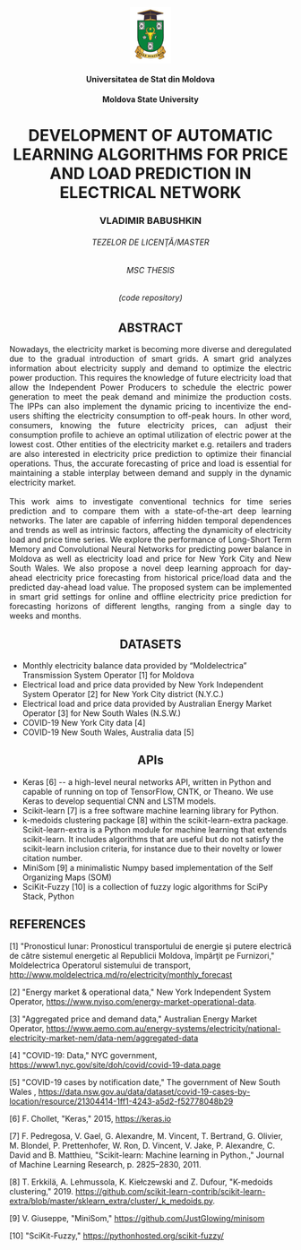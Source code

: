 <p align="center">
<a href="http://usm.md/?lang=en"><img src="https://github.com/babushkinvladimir/mscThesisProject/blob/master/IMG/Logo.png" align="center" height="100"></a>
</p>

<div align="center"> 

#### Universitatea de Stat din Moldova

#### Moldova State University

# DEVELOPMENT OF AUTOMATIC LEARNING ALGORITHMS FOR PRICE AND LOAD PREDICTION IN ELECTRICAL NETWORK


### VLADIMIR BABUSHKIN

###### TEZELOR DE LICENŢĂ/MASTER
###### MSC THESIS

###### (code repository)

## ABSTRACT
</div>
<div align="justify"> 
Nowadays, the electricity market is becoming more diverse and deregulated due to the gradual introduction of smart grids. A smart grid analyzes information about electricity supply and demand to optimize the electric power production. This requires the knowledge of future electricity load that allow the Independent Power Producers to schedule the electric power generation to meet the peak demand and minimize the production costs. The IPPs can also implement the dynamic pricing to incentivize the end-users shifting the electricity consumption to off-peak hours. In other word, consumers, knowing the future electricity prices, can adjust their consumption profile to achieve an optimal utilization of electric power at the lowest cost. Other entities of the electricity market e.g. retailers and traders are also interested in electricity price prediction to optimize their financial operations. Thus, the accurate forecasting of price and load is essential for maintaining a stable interplay between demand and supply in the dynamic electricity market.
</div>
<br  />
<div align="justify"> 
This work aims to investigate conventional technics for time series prediction and to compare them with a state-of-the-art deep learning networks. The later are capable of inferring hidden temporal dependences and trends as well as intrinsic factors, affecting the dynamicity of electricity load and price time series. We explore the performance of Long-Short Term Memory and Convolutional Neural Networks for predicting power balance in Moldova as well as electricity load and price for New York City and New South Wales. We also propose a novel deep learning approach for day-ahead electricity price forecasting from historical price/load data and the predicted day-ahead load value. The proposed system can be implemented in smart grid settings for online and offline electricity price prediction for forecasting horizons of different lengths, ranging from a single day to weeks and months. 
</div>
<div align="center">

## DATASETS
</div>

- Monthly electricity balance data provided by “Moldelectrica” Transmission System Operator [1] for Moldova
- Electrical load and price data provided by New York Independent System Operator [2] for New York City district (N.Y.C.)
- Electrical load and price data provided by Australian Energy Market Operator [3] for New South Wales (N.S.W.)
- COVID-19 New York City data [4]
- COVID-19 New South Wales, Australia data [5]

<div align="center">

## APIs
</div>

- Keras  [6] -- a high-level neural networks API, written in Python and capable of running on top of TensorFlow, CNTK, or Theano. We use Keras to develop sequential CNN and LSTM models.
- Scikit-learn [7] is a free software machine learning library for Python.
- k-medoids clustering package [8] within the scikit-learn-extra package. Scikit-learn-extra is a Python module for machine learning that extends scikit-learn. It includes algorithms that are useful but do not satisfy the scikit-learn inclusion criteria, for instance due to their novelty or lower citation number.
- MiniSom [9] a minimalistic Numpy based implementation of the Self Organizing Maps (SOM)
- SciKit-Fuzzy [10] is a collection of fuzzy logic algorithms for SciPy Stack, Python

## REFERENCES

[1] "Pronosticul lunar: Pronosticul transportului de energie şi putere electrică de către sistemul energetic al Republicii Moldova, împărţit pe Furnizori," Moldelectrica Operatorul sistemului de transport, http://www.moldelectrica.md/ro/electricity/monthly_forecast

[2] "Energy market & operational data," New York Independent System Operator, https://www.nyiso.com/energy-market-operational-data.

[3] "Aggregated price and demand data," Australian Energy Market Operator, https://www.aemo.com.au/energy-systems/electricity/national-electricity-market-nem/data-nem/aggregated-data

[4] "COVID-19: Data," NYC government,  https://www1.nyc.gov/site/doh/covid/covid-19-data.page

[5] "COVID-19 cases by notification date," The government of New South Wales , https://data.nsw.gov.au/data/dataset/covid-19-cases-by-location/resource/21304414-1ff1-4243-a5d2-f52778048b29

[6] F. Chollet, "Keras," 2015, https://keras.io

[7] F. Pedregosa, V. Gael, G. Alexandre, M. Vincent, T. Bertrand, G. Olivier, M. Blondel, P. Prettenhofer, W. Ron, D. Vincent, V. Jake, P. Alexandre, C. David and B. Matthieu, "Scikit-learn: Machine learning in Python.," Journal of Machine Learning Research, p. 2825–2830, 2011. 

[8] T. Erkkilä, A. Lehmussola, K. Kiełczewski and Z. Dufour, "K-medoids clustering," 2019. https://github.com/scikit-learn-contrib/scikit-learn-extra/blob/master/sklearn_extra/cluster/_k_medoids.py.

[9] V. Giuseppe, "MiniSom," https://github.com/JustGlowing/minisom

[10] "SciKit-Fuzzy," https://pythonhosted.org/scikit-fuzzy/

